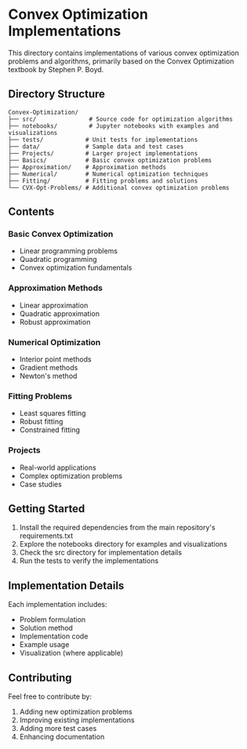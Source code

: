 # Convex Optimization Implementations

This directory contains implementations of various convex optimization problems and algorithms, primarily based on the Convex Optimization textbook by Stephen P. Boyd.

## Directory Structure

```
Convex-Optimization/
├── src/               # Source code for optimization algorithms
├── notebooks/         # Jupyter notebooks with examples and visualizations
├── tests/            # Unit tests for implementations
├── data/             # Sample data and test cases
├── Projects/         # Larger project implementations
├── Basics/           # Basic convex optimization problems
├── Approximation/    # Approximation methods
├── Numerical/        # Numerical optimization techniques
├── Fitting/          # Fitting problems and solutions
└── CVX-Opt-Problems/ # Additional convex optimization problems
```

## Contents

### Basic Convex Optimization
- Linear programming problems
- Quadratic programming
- Convex optimization fundamentals

### Approximation Methods
- Linear approximation
- Quadratic approximation
- Robust approximation

### Numerical Optimization
- Interior point methods
- Gradient methods
- Newton's method

### Fitting Problems
- Least squares fitting
- Robust fitting
- Constrained fitting

### Projects
- Real-world applications
- Complex optimization problems
- Case studies

## Getting Started

1. Install the required dependencies from the main repository's requirements.txt
2. Explore the notebooks directory for examples and visualizations
3. Check the src directory for implementation details
4. Run the tests to verify the implementations

## Implementation Details

Each implementation includes:
- Problem formulation
- Solution method
- Implementation code
- Example usage
- Visualization (where applicable)

## Contributing

Feel free to contribute by:
1. Adding new optimization problems
2. Improving existing implementations
3. Adding more test cases
4. Enhancing documentation
